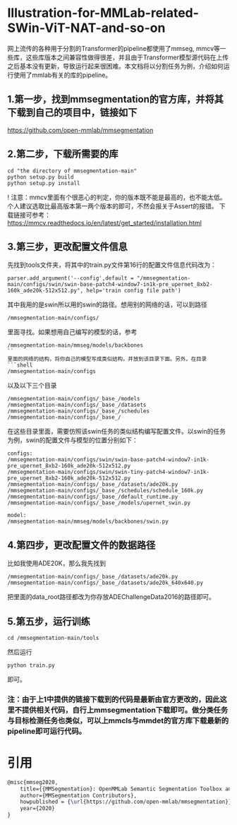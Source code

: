 # Illustration-for-MMLab-related-SWin-ViT-NAT-and-so-on
网上流传的各种用于分割的Transformer的pipeline都使用了mmseg, mmcv等一些库，这些库版本之间兼容性做得很差，并且由于Transformer模型源代码在上传之后基本没有更新，导致运行起来很困难。本文档将以分割任务为例，介绍如何运行使用了mmlab有关的库的pipeline。

## 1.第一步，找到mmsegmentation的官方库，并将其下载到自己的项目中，链接如下
https://github.com/open-mmlab/mmsegmentation

## 2.第二步，下载所需要的库
```shell
cd "the directory of mmsegmentation-main"
python setup.py build
python setup.py install
```
! 注意：mmcv里面有个很恶心的判定，你的版本既不能是最高的，也不能太低。个人建议选取比最高版本第一两个版本的即可，不然会报关于Assert的报错。
下载链接可参考：https://mmcv.readthedocs.io/en/latest/get_started/installation.html

## 3.第三步，更改配置文件信息
先找到tools文件夹，将其中的train.py文件第16行的配置文件信息代码改为： 
```shell
parser.add_argument('--config',default = "/mmsegmentation-main/configs/swin/swin-base-patch4-window7-in1k-pre_upernet_8xb2-160k_ade20k-512x512.py", help='train config file path')
```
其中我用的是swin所以用的swin的路径。想用别的网络的话，可以到路径
```shell
/mmsegmentation-main/configs/
```
里面寻找。如果想用自己编写的模型的话，参考
```shell
/mmsegmentation-main/mmseg/models/backbones
``
里面的网络的结构，将你自己的模型写成类似结构，并放到该目录下面。另外，在目录
```shell
/mmsegmentation-main/configs
```
以及以下三个目录
```shell
/mmsegmentation-main/configs/_base_/models
/mmsegmentation-main/configs/_base_/datasets
/mmsegmentation-main/configs/_base_/schedules
/mmsegmentation-main/configs/_base_/
```
在这些目录里面，需要仿照该swin任务的类似结构编写配置文件。以swin的任务为例，swin的配置文件与模型的位置分别如下：
```shell
configs:
/mmsegmentation-main/configs/swin/swin-base-patch4-window7-in1k-pre_upernet_8xb2-160k_ade20k-512x512.py
/mmsegmentation-main/configs/swin/swin-tiny-patch4-window7-in1k-pre_upernet_8xb2-160k_ade20k-512x512.py
/mmsegmentation-main/configs/_base_/datasets/ade20k.py
/mmsegmentation-main/configs/_base_/schedules/schedule_160k.py
/mmsegmentation-main/configs/_base_/default_runtime.py
/mmsegmentation-main/configs/_base_/models/upernet_swin.py

model:
/mmsegmentation-main/mmseg/models/backbones/swin.py
```
## 4.第四步，更改配置文件的数据路径
比如我使用ADE20K，那么我先找到
```shell
/mmsegmentation-main/configs/_base_/datasets/ade20k.py
/mmsegmentation-main/configs/_base_/datasets/ade20k_640x640.py
```
把里面的data_root路径都改为你存放ADEChallengeData2016的路径即可。

## 5.第五步，运行训练
```shell
cd /mmsegmentation-main/tools 
```
然后运行 
```shell
python train.py
```
即可。

### 注：由于上1中提供的链接下载到的代码是最新由官方更改的，因此这里不提供相关代码，自行上mmsegmentation下载即可。做分类任务与目标检测任务也类似，可以上mmcls与mmdet的官方库下载最新的pipeline即可运行代码。

# 引用
```latex
@misc{mmseg2020,
    title={{MMSegmentation}: OpenMMLab Semantic Segmentation Toolbox and Benchmark},
    author={MMSegmentation Contributors},
    howpublished = {\url{https://github.com/open-mmlab/mmsegmentation}},
    year={2020}
}
```
